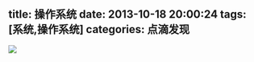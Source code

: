 title: 操作系统
date: 2013-10-18 20:00:24
tags: [系统,操作系统]
categories: 点滴发现
---

![](http://voidking.qiniudn.com/@/imgs/os/操作系统.jpg)
